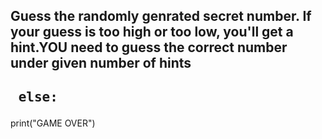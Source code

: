 ## Guess the randomly genrated secret number. If your guess is too high or too low, you'll get a hint.YOU need to guess the correct number under given number of hints<br /> 
## <pre> else:
   print("GAME OVER")</pre>
